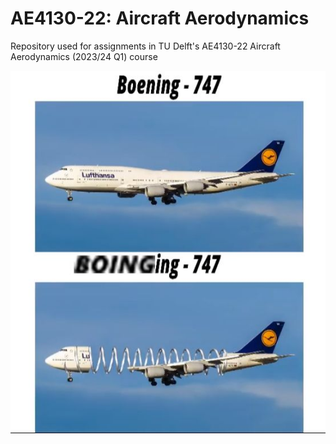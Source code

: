 # AE4130-22: Aircraft Aerodynamics
Repository used for assignments in TU Delft's AE4130-22 Aircraft Aerodynamics (2023/24 Q1) course

![Third-person view of the average optimsation student](/assets/airplane_meme.jpg)